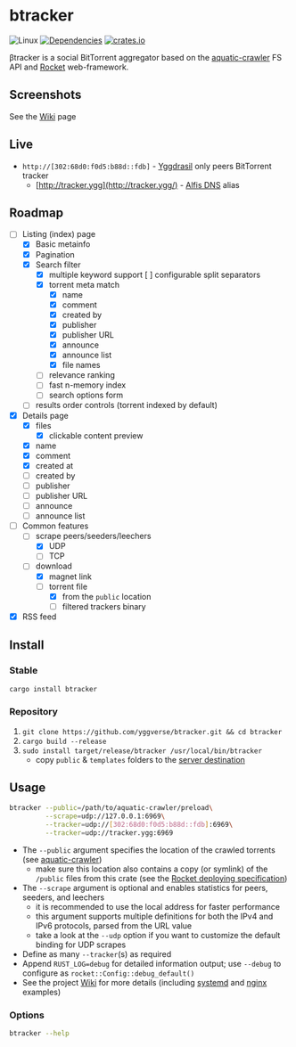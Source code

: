 # btracker

![Linux](https://github.com/yggverse/btracker/actions/workflows/linux.yml/badge.svg)
[![Dependencies](https://deps.rs/repo/github/yggverse/btracker/status.svg)](https://deps.rs/repo/github/yggverse/btracker)
[![crates.io](https://img.shields.io/crates/v/btracker.svg)](https://crates.io/crates/btracker)

βtracker is a social BitTorrent aggregator based on the [aquatic-crawler](https://github.com/yggverse/aquatic-crawler) FS API and [Rocket](https://rocket.rs) web-framework.

## Screenshots

See the [Wiki](https://github.com/YGGverse/btracker/wiki/Screenshots) page

## Live

* `http://[302:68d0:f0d5:b88d::fdb]` - [Yggdrasil](https://yggdrasil-network.github.io/) only peers BitTorrent tracker
    * [http://tracker.ygg](http://tracker.ygg/) - [Alfis DNS](https://github.com/Revertron/Alfis) alias

## Roadmap

* [ ] Listing (index) page
    * [x] Basic metainfo
    * [x] Pagination
    * [x] Search filter
        * [x] multiple keyword support
            [ ] configurable split separators
        * [x] torrent meta match
            * [x] name
            * [x] comment
            * [x] created by
            * [x] publisher
            * [x] publisher URL
            * [x] announce
            * [x] announce list
            * [x] file names
        * [ ] relevance ranking
        * [ ] fast n-memory index
        * [ ] search options form
    * [ ] results order controls (torrent indexed by default)
* [x] Details page
    * [x] files
        * [x] clickable content preview
    * [x] name
    * [x] comment
    * [x] created at
    * [ ] created by
    * [ ] publisher
    * [ ] publisher URL
    * [ ] announce
    * [ ] announce list
* [ ] Common features
    * [ ] scrape peers/seeders/leechers
        * [x] UDP
        * [ ] TCP
    * [ ] download
        * [x] magnet link
        * [ ] torrent file
            * [x] from the `public` location
            * [ ] filtered trackers binary
* [x] RSS feed

## Install

### Stable

``` bash
cargo install btracker
```

### Repository

1. `git clone https://github.com/yggverse/btracker.git && cd btracker`
2. `cargo build --release`
3. `sudo install target/release/btracker /usr/local/bin/btracker`
    * copy `public` & `templates` folders to the [server destination](https://rocket.rs/guide/v0.5/deploying/)

## Usage

``` bash
btracker --public=/path/to/aquatic-crawler/preload\
         --scrape=udp://127.0.0.1:6969\
         --tracker=udp://[302:68d0:f0d5:b88d::fdb]:6969\
         --tracker=udp://tracker.ygg:6969
```
* The `--public` argument specifies the location of the crawled torrents (see [aquatic-crawler](https://github.com/yggverse/aquatic-crawler))
    * make sure this location also contains a copy (or symlink) of the `/public` files from this crate (see the [Rocket deploying specification](https://rocket.rs/guide/v0.5/deploying/))
* The `--scrape` argument is optional and enables statistics for peers, seeders, and leechers
    * it is recommended to use the local address for faster performance
    * this argument supports multiple definitions for both the IPv4 and IPv6 protocols, parsed from the URL value
    * take a look at the `--udp` option if you want to customize the default binding for UDP scrapes
* Define as many `--tracker`(s) as required
* Append `RUST_LOG=debug` for detailed information output; use `--debug` to configure as `rocket::Config::debug_default()`
* See the project [Wiki](https://github.com/YGGverse/btracker/wiki) for more details (including [systemd](https://github.com/YGGverse/btracker/wiki/Systemd) and [nginx](https://github.com/YGGverse/btracker/wiki/Nginx) examples)

### Options

``` bash
btracker --help
```
